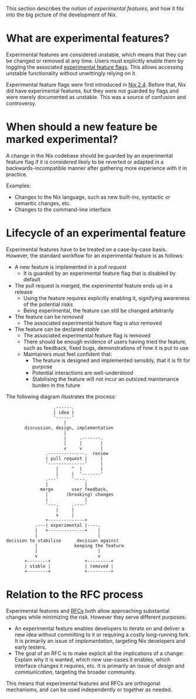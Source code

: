This section describes the notion of *experimental features*, and how it fits into the big picture of the development of Nix.

# What are experimental features?

Experimental features are considered unstable, which means that they can be changed or removed at any time.
Users must explicitly enable them by toggling the associated [experimental feature flags](@docroot@/command-ref/conf-file.md#conf-experimental-features).
This allows accessing unstable functionality without unwittingly relying on it.

Experimental feature flags were first introduced in [Nix 2.4](@docroot@/release-notes/rl-2.4.md).
Before that, Nix did have experimental features, but they were not guarded by flags and were merely documented as unstable.
This was a source of confusion and controversy.

# When should a new feature be marked experimental?

A change in the Nix codebase should be guarded by an experimental feature flag if it is considered likely to be reverted or adapted in a backwards-incompatible manner after gathering more experience with it in practice.

Examples:

- Changes to the Nix language, such as new built-ins, syntactic or semantic changes, etc.
- Changes to the command-line interface

# Lifecycle of an experimental feature

Experimental features have to be treated on a case-by-case basis.
However, the standard workflow for an experimental feature is as follows:

- A new feature is implemented in a *pull request*
  - It is guarded by an experimental feature flag that is disabled by default
- The pull request is merged, the *experimental* feature ends up in a release
    - Using the feature requires explicitly enabling it, signifying awareness of the potential risks
    - Being experimental, the feature can still be changed arbitrarily
- The feature can be *removed*
  - The associated experimental feature flag is also removed
- The feature can be declared *stable*
  - The associated experimental feature flag is removed
  - There should be enough evidence of users having tried the feature, such as feedback, fixed bugs, demonstrations of how it is put to use
  - Maintainers must feel confident that:
    - The feature is designed and implemented sensibly, that it is fit for purpose
    - Potential interactions are well-understood
    - Stabilising the feature will not incur an outsized maintenance burden in the future

The following diagram illustrates the process:

```
                  .------.
                  | idea |
                  '------'
                      |
       discussion, design, implementation
                      |
                      |     .-------.
                      |     |       |
                      v     v       |
               .--------------.  review
               | pull request |     |
               '--------------'     |
                   |     ^  |       |
                   |     |  '-------'
               .---'     '----.
               |              |
             merge       user feedback,
               |       (breaking) changes
               |              |
               '---.     .----'
                   |     |
                   v     |
               +--------------+
           .---| experimental |----.
           |   +--------------+    |
           |                       |
decision to stabilise      decision against
           |              keeping the feature
           |                       |
           v                       v
       +--------+             +---------+
       | stable |             | removed |
       +--------+             +---------+
```

# Relation to the RFC process

Experimental features and [RFCs](https://github.com/NixOS/rfcs/) both allow approaching substantial changes while minimizing the risk.
However they serve different purposes:

- An experimental feature enables developers to iterate on and deliver a new idea without committing to it or requiring a costly long-running fork.
  It is primarily an issue of *implementation*, targeting Nix developers and early testers.
- The goal of an RFC is to make explicit all the implications of a change:
  Explain why it is wanted, which new use-cases it enables, which interface changes it requires, etc.
  It is primarily an issue of *design* and *communication*, targeting the broader community.

This means that experimental features and RFCs are orthogonal mechanisms, and can be used independently or together as needed.
